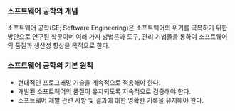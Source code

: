 ### 소프트웨어 공학의 개념
소프트웨어 공학(SE; Software Engineering)은 소프트웨어의 위기를 극복하기 위한 방안으로 연구된 학문이며 여러 가지 방법론과 도구, 관리 기법들을 통하여 소프트웨어의 품질과 생산성 향상을 목적으로 한다.

### 소프트웨어 공학의 기본 원칙
- 현대적인 프로그래밍 기술을 계속적으로 적용해야 한다.  
- 개발된 소프트웨어의 품질이 유지되도록 지속적으로 검증해야 한다.  
- 소프트웨어 개발 관련 사항 및 결과에 대한 명확한 기록을 유지해야 한다.